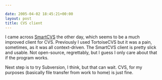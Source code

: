 ```yaml
---

date: 2005-04-02 18:45:21+00:00
layout: post
title: CVS client
---
```


I came across [SmartCVS](http://www.smartcvs.com/) the other day, which seems to be a much improved client for CVS.  Previously I used TortoiseCVS but it was a pain, sometimes, as it was all context-driven.  The SmartCVS client is pretty slick and usable.  Not open-source, regrettably, but I guess I only care about that if the program works.

Next step is to try Subversion, I think, but that can wait.  CVS, for my purposes (basically file transfer from work to home) is just fine.
